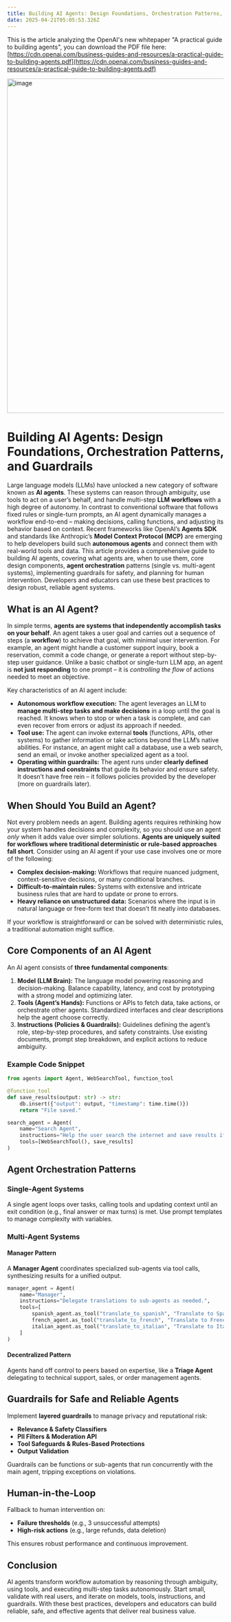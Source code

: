 ```yaml
---
title: Building AI Agents: Design Foundations, Orchestration Patterns, and Guardrails
date: 2025-04-21T05:05:53.326Z
---
```

This is the article analyzing the OpenAI's new whitepaper "A practical guide to building agents", you can download the PDF file here: [https://cdn.openai.com/business-guides-and-resources/a-practical-guide-to-building-agents.pdf](https://cdn.openai.com/business-guides-and-resources/a-practical-guide-to-building-agents.pdf)

<img width="778" alt="image" src="https://github.com/user-attachments/assets/4113eee0-7f17-4510-b554-7dc81b9fa01c" />


# Building AI Agents: Design Foundations, Orchestration Patterns, and Guardrails

Large language models (LLMs) have unlocked a new category of software known as **AI agents**. These systems can reason through ambiguity, use tools to act on a user’s behalf, and handle multi-step **LLM workflows** with a high degree of autonomy. In contrast to conventional software that follows fixed rules or single-turn prompts, an AI agent dynamically manages a workflow end-to-end – making decisions, calling functions, and adjusting its behavior based on context. Recent frameworks like OpenAI’s **Agents SDK** and standards like Anthropic’s **Model Context Protocol (MCP)** are emerging to help developers build such **autonomous agents** and connect them with real-world tools and data. This article provides a comprehensive guide to building AI agents, covering what agents are, when to use them, core design components, **agent orchestration** patterns (single vs. multi-agent systems), implementing guardrails for safety, and planning for human intervention. Developers and educators can use these best practices to design robust, reliable agent systems.

## What is an AI Agent?

In simple terms, **agents are systems that independently accomplish tasks on your behalf**. An agent takes a user goal and carries out a sequence of steps (a **workflow**) to achieve that goal, with minimal user intervention. For example, an agent might handle a customer support inquiry, book a reservation, commit a code change, or generate a report without step-by-step user guidance. Unlike a basic chatbot or single-turn LLM app, an agent is **not just responding** to one prompt – it is _controlling the flow_ of actions needed to meet an objective.

Key characteristics of an AI agent include:

- **Autonomous workflow execution:** The agent leverages an LLM to **manage multi-step tasks and make decisions** in a loop until the goal is reached. It knows when to stop or when a task is complete, and can even recover from errors or adjust its approach if needed.
- **Tool use:** The agent can invoke external **tools** (functions, APIs, other systems) to gather information or take actions beyond the LLM’s native abilities. For instance, an agent might call a database, use a web search, send an email, or invoke another specialized agent as a tool.
- **Operating within guardrails:** The agent runs under **clearly defined instructions and constraints** that guide its behavior and ensure safety. It doesn’t have free rein – it follows policies provided by the developer (more on guardrails later).

## When Should You Build an Agent?

Not every problem needs an agent. Building agents requires rethinking how your system handles decisions and complexity, so you should use an agent _only_ when it adds value over simpler solutions. **Agents are uniquely suited for workflows where traditional deterministic or rule-based approaches fall short**. Consider using an AI agent if your use case involves one or more of the following:

- **Complex decision-making:** Workflows that require nuanced judgment, context-sensitive decisions, or many conditional branches.
- **Difficult-to-maintain rules:** Systems with extensive and intricate business rules that are hard to update or prone to errors.
- **Heavy reliance on unstructured data:** Scenarios where the input is in natural language or free-form text that doesn’t fit neatly into databases.

If your workflow is straightforward or can be solved with deterministic rules, a traditional automation might suffice.

## Core Components of an AI Agent

An AI agent consists of **three fundamental components**:

1. **Model (LLM Brain):** The language model powering reasoning and decision-making. Balance capability, latency, and cost by prototyping with a strong model and optimizing later.
2. **Tools (Agent’s Hands):** Functions or APIs to fetch data, take actions, or orchestrate other agents. Standardized interfaces and clear descriptions help the agent choose correctly.
3. **Instructions (Policies & Guardrails):** Guidelines defining the agent’s role, step-by-step procedures, and safety constraints. Use existing documents, prompt step breakdown, and explicit actions to reduce ambiguity.

### Example Code Snippet

```python
from agents import Agent, WebSearchTool, function_tool

@function_tool
def save_results(output: str) -> str:
    db.insert({"output": output, "timestamp": time.time()})
    return "File saved."

search_agent = Agent(
    name="Search Agent",
    instructions="Help the user search the internet and save results if asked.",
    tools=[WebSearchTool(), save_results]
)
```

## Agent Orchestration Patterns

### Single-Agent Systems

A single agent loops over tasks, calling tools and updating context until an exit condition (e.g., final answer or max turns) is met. Use prompt templates to manage complexity with variables.

### Multi-Agent Systems

#### Manager Pattern

A **Manager Agent** coordinates specialized sub-agents via tool calls, synthesizing results for a unified output.

```python
manager_agent = Agent(
    name="Manager",
    instructions="Delegate translations to sub-agents as needed.",
    tools=[
        spanish_agent.as_tool("translate_to_spanish", "Translate to Spanish"),
        french_agent.as_tool("translate_to_french", "Translate to French"),
        italian_agent.as_tool("translate_to_italian", "Translate to Italian")
    ]
)
```

#### Decentralized Pattern

Agents hand off control to peers based on expertise, like a **Triage Agent** delegating to technical support, sales, or order management agents.

## Guardrails for Safe and Reliable Agents

Implement **layered guardrails** to manage privacy and reputational risk:

- **Relevance & Safety Classifiers**  
- **PII Filters & Moderation API**  
- **Tool Safeguards & Rules-Based Protections**  
- **Output Validation**

Guardrails can be functions or sub-agents that run concurrently with the main agent, tripping exceptions on violations.

## Human-in-the-Loop

Fallback to human intervention on:

- **Failure thresholds** (e.g., 3 unsuccessful attempts)  
- **High-risk actions** (e.g., large refunds, data deletion)

This ensures robust performance and continuous improvement.

## Conclusion

AI agents transform workflow automation by reasoning through ambiguity, using tools, and executing multi-step tasks autonomously. Start small, validate with real users, and iterate on models, tools, instructions, and guardrails. With these best practices, developers and educators can build reliable, safe, and effective agents that deliver real business value.

